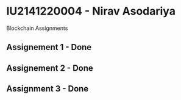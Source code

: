 # IU2141220004 - Nirav Asodariya

Blockchain Assignments

## Assignement 1 - Done
## Assignement 2 - Done
## Assignment  3 - Done 

